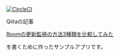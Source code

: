 [![CircleCI](https://circleci.com/gh/tfandkusu/observe_room.svg?style=svg)](https://circleci.com/gh/tfandkusu/observe_room)

Qiitaの記事

[Roomの更新監視の方法3種類を比較してみた](https://qiita.com/tfandkusu/items/672b2a043d27c0fefc89)

を書くために作ったサンプルアプリです。
